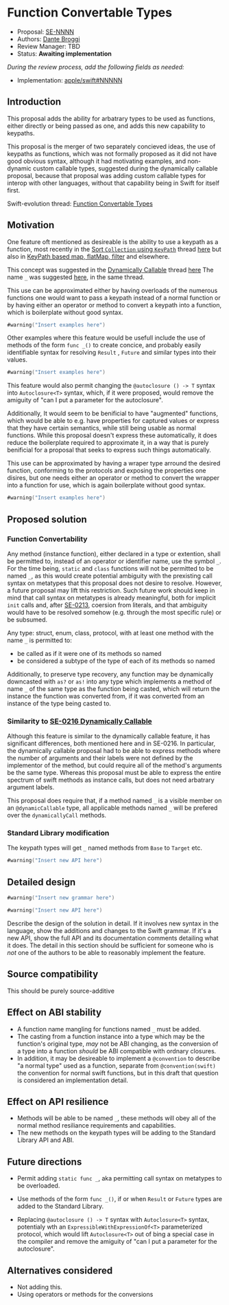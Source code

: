 # Function Convertable Types

* Proposal: [SE-NNNN](NNNN-function-convertable.md)
* Authors: [Dante Broggi](https://github.com/dante-broggi)<!--, [Author 2](https://github.com/swiftdev)-->
* Review Manager: TBD
* Status: **Awaiting implementation**

*During the review process, add the following fields as needed:*

* Implementation: [apple/swift#NNNNN](https://github.com/apple/swift/pull/NNNNN)
<!--* Decision Notes: [Rationale](https://forums.swift.org/), [Additional Commentary](https://forums.swift.org/)-->
<!--* Bugs: [SR-NNNN](https://bugs.swift.org/browse/SR-NNNN), [SR-MMMM](https://bugs.swift.org/browse/SR-MMMM)-->
<!--* Previous Revision: [1](https://github.com/apple/swift-evolution/blob/...commit-ID.../proposals/NNNN-filename.md)-->
<!--* Previous Proposal: [SE-XXXX](XXXX-filename.md)-->

## Introduction

This proposal adds the ability for arbatrary types to be used as functions, either directly or being passed as one, and adds this new capability to keypaths.

This proposal is the merger of two separately concieved ideas, the use of keypaths as functions, which <!--, I believe, -->was not formally proposed as it did not have good obvious syntax, although it had motivating examples, and non-dynamic custom callable types, suggested during the dynamically callable proposal, because that proposal was adding custom callable types for interop with other languages, without that capability being in Swift for itself first.

Swift-evolution thread: [Function Convertable Types](https://forums.swift.org/)

## Motivation

One feature oft mentioned as desireable is the ability to use a keypath as a function, most recently in the [Sort `Collection` using `KeyPath`](https://forums.swift.org/t/sort-collection-using-keypath/14554) thread [here](https://forums.swift.org/t/sort-collection-using-keypath/14554/2) but also in [KeyPath based map, flatMap, filter](https://forums.swift.org/t/pitch-keypath-based-map-flatmap-filter/6266) and elsewhere.

This concept was suggested in the [Dynamically Callable](https://forums.swift.org/t/se-0216-user-defined-dynamically-callable-types/13615) thread [here](https://forums.swift.org/t/se-0216-user-defined-dynamically-callable-types/13615/5)
The name `_` was suggested [here](https://forums.swift.org/t/se-0216-user-defined-dynamically-callable-types/13615/51), in the same thread.


This use can be approximated either by having overloads of the numerous functions one would want to pass a keypath instead of a normal function or by having either an operator or method to convert a keypath into a function, which is boilerplate without good syntax.

```swift
#warning("Insert examples here")
```

Other examples where this feature would be usefull include the use of methods of the form `func _()` to create concice, and probably easily identifiable <!-- FIXME: word choice -->syntax for resolving `Result` , `Future` and similar types into their values.

```swift
#warning("Insert examples here")
```

This feature would also permit changing the `@autoclosure () -> T` syntax into `Autoclosure<T>` syntax, which, if it were proposed, would remove the amiguity of "can I put a parameter for the autoclosure".

Additionally, It would seem to be benificial to have  "augmented" functions, which would be able to e.g. have properties for captured values or express that they have certain semantics, while still being usable as normal functions.
While this proposal doesn't express these automatically, it does reduce the boilerplate required to approximate it, in a way that is purely benificial for a proposal that seeks to express such things automatically. 

This use can be approximated by having a wraper type arround the desired function, conforming to the protocols and exposing the properties one disires, but one needs either an operator or method to convert the wrapper into a function for use, which is again boilerplate without good syntax.

<!--Finally, this feature would potentially permit features like pure functions and compiler evaluatable functions to be expressed as compiler generated protocols instead of `@attribute`s if desired. -->

```swift
#warning("Insert examples here")
```

## Proposed solution

### Function Convertability

Any method (instance function), either declared in a type or extention, shall be permitted to, instead of an operator or identifier name, use the symbol `_`. 
For the time being, `static` and `class` functions will not be permitted to be named `_`, as this would create potential ambiguity with the prexisting call syntax on metatypes that this proposal does not desire to resolve. However, a future proposal may lift this restriction. Such future work should keep in mind that call syntax on metatypes is already meaningful, both for implicit `init` calls and, after [SE-0213](https://github.com/apple/swift-evolution/blob/master/proposals/0213-literal-init-via-coercion.md), coersion from literals, and that ambiguity would have to be resolved somehow (e.g. through the most specific rule) or be subsumed.

Any type: struct, enum, class, protocol, with at least one method with the name `_` is permitted to:
* be called as if it were one of its methods so named
* be considered a subtype of the type of each of its methods so named

Additionally, to preserve type recovery, any function may be dynamically downcasted with `as?` or `as!` into any type which implements a method of name `_` of the same type as the function being casted, which will return the instance the function was converted from, if it was converted from an instance of the type being casted to.

### Similarity to [SE-0216 Dynamically Callable](https://github.com/apple/swift-evolution/blob/master/proposals/0216-dynamic-callable.md)
Although this feature is similar to the dynamically callable feature, it has significant differences, both mentioned here and in SE-0216. 
In particular, the dynamically callable proposal had to be able to express methods where the number of arguments and their labels were not defined by the implementor of the method, but could require all of the method's arguments be the same type. Whereas this proposal must be able to express the entire spectrum of swift methods as instance calls, but does not need arbatrary argument labels.

This proposal does require that, if a method named `_` is a visible member on an `@dynamicCallable` type, all applicable methods named `_`  will be prefered over the `dynamicallyCall` methods.

### Standard Library modification

The keypath types will get `_` named methods from `Base` to `Target` etc. 

```swift
#warning("Insert new API here")
```

## Detailed design

```swift
#warning("Insert new grammar here")

#warning("Insert new API here")
```

Describe the design of the solution in detail. If it involves new
syntax in the language, show the additions and changes to the Swift
grammar. If it's a new API, show the full API and its documentation
comments detailing what it does. The detail in this section should be
sufficient for someone who is *not* one of the authors to be able to
reasonably implement the feature.

## Source compatibility

This should be purely source-additive

## Effect on ABI stability

* A function name mangling for functions named `_` must be added.
* The casting from a function instance into a type which may be the function's original type, *may* not be ABI changing, as the conversion of a type into a function *should* be ABI compatible with ordnary closures.
* In addition, it may be desireable to implement a `@convention`  to describe "a normal type" used as a function, separate from `@convention(swift)` the convention for normal swift functions, but in this draft that question is considered an implementation detail.

## Effect on API resilience

* Methods will be able to be named `_`, these methods will obey all of the normal method resiliance requirements and capabilities.
* The new methods on the keypath types will be adding to the Standard Library API and ABI.

## Future directions

* Permit adding `static func _`, aka permitting call syntax on metatypes to be overloaded.

* Use methods of the form `func _()`, if or when `Result` or `Future` types are added to the Standard Library.

* Replacing  `@autoclosure () -> T` syntax with `Autoclosure<T>` syntax, potentialy wth an `ExpressibleWithExpressionOf<T>` parameterized protocol, which would lift `Autoclosure<T>` out of bing a special case in the compiler and remove the amiguity of "can I put a parameter for the autoclosure".

## Alternatives considered

* Not adding this.
* Using operators or methods for the conversions

